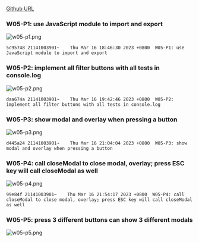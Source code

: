 [Github URL](https://github.com/211410039/1112-1N-js-demo-id/tree/main/demo/md/w02_39)

### W05-P1: use JavaScript module to import and export

![w05-p1.png](https://qmfqlvkbasosvmqhicrw.supabase.co/storage/v1/object/public/demo-39/md_img/w05-p1.png?t=2023-03-16T10%3A45%3A00.027Z)

```
5c95748 21141003901~    Thu Mar 16 18:46:30 2023 +0800  W05-P1: use JavaScript module to import and export
```

### W05-P2: implement all filter buttons with all tests in console.log

![w05-p2.png](https://qmfqlvkbasosvmqhicrw.supabase.co/storage/v1/object/public/demo-39/md_img/w05-p2.png)

```
daa674a 21141003901~    Thu Mar 16 19:42:46 2023 +0800  W05-P2: implement all filter buttons with all tests in console.log
```

### W05-P3: show modal and overlay when pressing a button 

![w05-p3.png](https://qmfqlvkbasosvmqhicrw.supabase.co/storage/v1/object/public/demo-39/md_img/w05-p3.png?t=2023-03-16T13%3A03%3A03.542Z)

```
d445a24 21141003901~    Thu Mar 16 21:04:04 2023 +0800  W05-P3: show modal and overlay when pressing a button
```

### W05-P4: call closeModal to close modal, overlay; press ESC key will call closeModal as well 

![w05-p4.png](https://qmfqlvkbasosvmqhicrw.supabase.co/storage/v1/object/public/demo-39/md_img/w05-p4.png?t=2023-03-16T13%3A53%3A42.200Z)

```
99e84f 21141003901~    Thu Mar 16 21:54:17 2023 +0800  W05-P4: call closeModal to close modal, overlay; press ESC key will call closeModal as well
```

### W05-P5: press 3 different buttons can show 3 different modals

![w05-p5.png](https://qmfqlvkbasosvmqhicrw.supabase.co/storage/v1/object/public/demo-39/md_img/w05-p5.png?t=2023-03-16T13%3A53%3A42.200Z)

